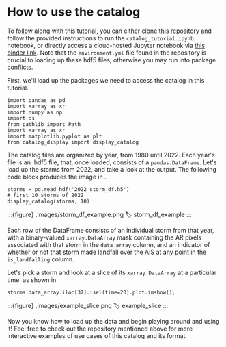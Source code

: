 # How to use the catalog

To follow along with this tutorial, you can either clone [this repository](https://github.com/jbbutler/AR-Catalog-Tutorial) and follow the provided instructions to run the `catalog_tutorial.ipynb` notebook, or directly access a cloud-hosted Jupyter notebook via [this binder link](https://mybinder.org/v2/gh/jbbutler/AR-Catalog-Tutorial/HEAD?labpath=catalog_tutorial.ipynb). Note that the `environment.yml` file found in the repository is crucial to loading up these hdf5 files; otherwise you may run into package conflicts.

First, we'll load up the packages we need to access the catalog in this tutorial.

```{code} python
import pandas as pd
import xarray as xr
import numpy as np
import os
from pathlib import Path
import xarray as xr
import matplotlib.pyplot as plt
from catalog_display import display_catalog
```
The catalog files are organized by year, from 1980 until 2022. Each year's file is an .hdf5 file, that, once loaded, consists of a `pandas.DataFrame`. Let's load up the storms from 2022, and take a look at the output. The following code block produces the image in [](#storm_df_example).

```{code} python
storms = pd.read_hdf('2022_storm_df.h5')
# first 10 storms of 2022
display_catalog(storms, 10)
```
:::{figure} .images/storm_df_example.png
:label: storm_df_example
:::

Each row of the DataFrame consists of an individual storm from that year, with a binary-valued `xarray.DataArray` mask containing the AR pixels associated with that storm in the `data_array` column, and an indicator of whether or not that storm made landfall over the AIS at any point in the `is_landfalling` column.

Let's pick a storm and look at a slice of its `xarray.DataArray` at a particular time, as shown in [](#example_slice)

```{code} python
storms.data_array.iloc[37].isel(time=20).plot.imshow();
```
:::{figure} .images/example_slice.png
:label: example_slice
:::

Now you know how to load up the data and begin playing around and using it! Feel free to check out the repository mentioned above for more interactive examples of use cases of this catalog and its format.

